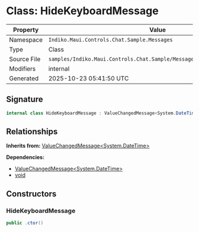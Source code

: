 # Class: HideKeyboardMessage

| Property | Value |
|----------|-------|
| Namespace | `Indiko.Maui.Controls.Chat.Sample.Messages` |
| Type | Class |
| Source File | `samples/Indiko.Maui.Controls.Chat.Sample/Messages/HideKeyboardMessage.cs` |
| Modifiers | internal |
| Generated | 2025-10-23 05:41:50 UTC |

## Signature

```csharp
internal class HideKeyboardMessage : ValueChangedMessage<System.DateTime>
```

## Relationships

**Inherits from:** [ValueChangedMessage<System.DateTime>](ValueChangedMessage_System.DateTime_.md)

**Dependencies:**
- [ValueChangedMessage<System.DateTime>](ValueChangedMessage_System.DateTime_.md)
- [void](void.md)

## Constructors

### HideKeyboardMessage

```csharp
public .ctor()
```

